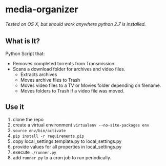 media-organizer
===============

###### Tested on OS X, but should work anywhere python 2.7 is installed.

## What is It?

Python Script that:

* Removes completed torrents from Transmission.
* Scans a download folder for archives and video files.
  * Extracts archives
  * Moves archive files to Trash
  * Moves video files to a TV or Movies folder depending on filename.
  * Moves folders to Trash if a video file was moved.

## Use it

1. clone the repo
1. create a virtual environment ```virtualenv --no-site-packages env```
1. ```source env/bin/activate```
1. ```pip install -r requirements.pip```
1. copy local_settings.template.py to local_settings.py
1. provide values for all properties in local_settings.py
1. execute ```./runner.py```
1. add ```runner.py``` to a cron job to run periodically.
